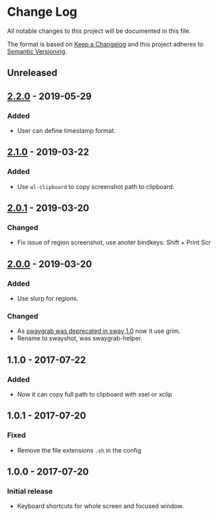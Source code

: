 # Change Log
All notable changes to this project will be documented in this file.

The format is based on [Keep a Changelog](http://keepachangelog.com/) 
and this project adheres to [Semantic Versioning](http://semver.org/).

## Unreleased


## [2.2.0] - 2019-05-29
### Added
- User can define timestamp format.

## [2.1.0] - 2019-03-22
### Added
- Use `wl-clipboard` to copy screenshot path to clipboard.

## [2.0.1] - 2019-03-20
### Changed
- Fix issue of region screenshot, use anoter bindkeys: Shift + Print Scr

## [2.0.0] - 2019-03-20
### Added
- Use slurp for regions.
### Changed
- As [swaygrab was deprecated in sway 1.0](https://github.com/swaywm/sway/releases/tag/1.0) now it use grim.
- Rename to swayshot, was swaygrab-helper.

## 1.1.0 - 2017-07-22
### Added
- Now it can copy full path to clipboard with xsel or xclip

## 1.0.1 - 2017-07-20
### Fixed
- Remove the file extensions `.sh` in the config


## 1.0.0 - 2017-07-20
### Initial release
- Keyboard shortcuts for whole screen and focused window.

[2.2.0]: https://gitlab.com/racy/swayshot/compare/2.1.0...2.2.0
[2.1.0]: https://gitlab.com/racy/swayshot/compare/2.0.1...2.1.0
[2.0.1]: https://gitlab.com/racy/swayshot/compare/2.0.0...2.0.1
[2.0.0]: https://gitlab.com/racy/swayshot/compare/1.1.0...2.0.0